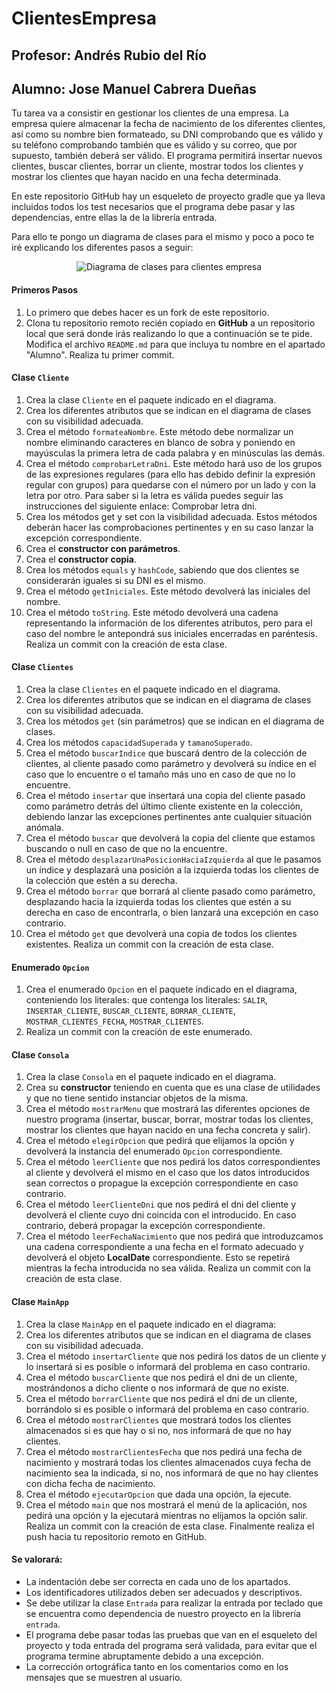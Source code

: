 # ClientesEmpresa
## Profesor: Andrés Rubio del Río
## Alumno: Jose Manuel Cabrera Dueñas

Tu tarea va a consistir en gestionar los clientes de una empresa. La empresa quiere almacenar la fecha de nacimiento de los diferentes clientes, así como su nombre bien formateado, su DNI comprobando que es válido y su teléfono comprobando también que es válido y su correo, que por supuesto, también deberá ser válido. El programa permitirá insertar nuevos clientes, buscar clientes, borrar un cliente, mostrar todos los clientes y mostrar los clientes que hayan nacido en una fecha determinada.


En este repositorio GitHub hay un esqueleto de proyecto gradle que ya lleva incluidos todos los test necesarios que el programa debe pasar y las dependencias, entre ellas la de la librería entrada. 

Para ello te pongo un diagrama de clases para el mismo y poco a poco te iré explicando los diferentes pasos a seguir:

<div align="center"><img alt="Diagrama de clases para clientes empresa" src="src/main/resources/imgs/diagramaClases.png" />
</div>

#### Primeros Pasos

1. Lo primero que debes hacer es un fork de este repositorio.
2. Clona tu repositorio remoto recién copiado en **GitHub** a un repositorio local que será donde irás realizando lo que a continuación se te pide. Modifica el archivo `README.md` para que incluya tu nombre en el apartado "Alumno". Realiza tu primer commit.

#### Clase `Cliente`

1. Crea la clase `Cliente` en el paquete indicado en el diagrama.
2. Crea los diferentes atributos que se indican en el diagrama de clases con su visibilidad adecuada.
3. Crea el método `formateaNombre`. Este método debe normalizar un nombre eliminando caracteres en blanco de sobra y poniendo en mayúsculas la primera letra de cada palabra y en minúsculas las demás.
4. Crea el método `comprobarLetraDni`. Este método hará uso de los grupos de las expresiones regulares (para ello has debido definir la expresión regular con grupos) para quedarse con el número por un lado y con la letra por otro. Para saber si la letra es válida puedes seguir las instrucciones del siguiente enlace: Comprobar letra dni.
5. Crea los métodos get y set con la visibilidad adecuada. Estos métodos deberán hacer las comprobaciones pertinentes y en su caso lanzar la excepción correspondiente.
6. Crea el **constructor con parámetros**.
7. Crea el **constructor copia**.
8. Crea los métodos `equals` y `hashCode`, sabiendo que dos clientes se considerarán iguales si su DNI es el mismo.
9. Crea el método `getIniciales`. Este método devolverá las iniciales del nombre.
10. Crea el método `toString`. Este método devolverá una cadena representando la información de los diferentes atributos, pero para el caso del nombre le antepondrá sus iniciales encerradas en paréntesis. Realiza un commit con la creación de esta clase.

#### Clase `Clientes`

1. Crea la clase `Clientes` en el paquete indicado en el diagrama.
2. Crea los diferentes atributos que se indican en el diagrama de clases con su visibilidad adecuada.
4. Crea los métodos `get` (sin parámetros) que se indican en el diagrama de clases.
5. Crea los métodos `capacidadSuperada` y `tamanoSuperado`.
6. Crea el método `buscarIndice` que buscará dentro de la colección de clientes, al cliente pasado como parámetro y devolverá su índice en el caso que lo encuentre o el tamaño más uno en caso de que no lo encuentre.
7. Crea el método `insertar` que insertará una copia del cliente pasado como parámetro detrás del último cliente existente en la colección, debiendo lanzar las excepciones pertinentes ante cualquier situación anómala.
8. Crea el método `buscar` que devolverá la copia del cliente que estamos buscando o null en caso de que no la encuentre.
9. Crea el método `desplazarUnaPosicionHaciaIzquierda` al que le pasamos un índice y desplazará una posición a la izquierda todas los clientes de la colección que estén a su derecha.
10. Crea el método `borrar` que borrará al cliente pasado como parámetro, desplazando hacia la izquierda todas los clientes que estén a su derecha en caso de encontrarla, o bien lanzará una excepción en caso contrario.
11. Crea el método `get` que devolverá una copia de todos los clientes existentes. Realiza un commit con la creación de esta clase.

#### Enumerado `Opcion`

1. Crea el enumerado `Opcion` en el paquete indicado en el diagrama, conteniendo los literales: que contenga los literales: `SALIR`, `INSERTAR_CLIENTE`, `BUSCAR_CLIENTE`, `BORRAR_CLIENTE`, `MOSTRAR_CLIENTES_FECHA`, `MOSTRAR_CLIENTES`.
2. Realiza un commit con la creación de este enumerado.

#### Clase `Consola`

1. Crea la clase `Consola` en el paquete indicado en el diagrama.
2. Crea su **constructor** teniendo en cuenta que es una clase de utilidades y que no tiene sentido instanciar objetos de la misma.
3. Crea el método `mostrarMenu` que mostrará las diferentes opciones de nuestro programa (insertar, buscar, borrar, mostrar todas los clientes, mostrar los clientes que hayan nacido en una fecha concreta y salir).
4. Crea el método `elegirOpcion` que pedirá que elijamos la opción y devolverá la instancia del enumerado `Opcion` correspondiente.
5. Crea el método `leerCliente` que nos pedirá los datos correspondientes al cliente y devolverá el mismo en el caso que los datos introducidos sean correctos o propague la excepción correspondiente en caso contrario.
6. Crea el método `leerClienteDni` que nos pedirá el dni del cliente y devolverá el cliente cuyo dni coincida con el introducido. En caso contrario, deberá propagar la excepción correspondiente.
7. Crea el método `leerFechaNacimiento` que nos pedirá que introduzcamos una cadena correspondiente a una fecha en el formato adecuado y devolverá el objeto **LocalDate** correspondiente. Esto se repetirá mientras la fecha introducida no sea válida. Realiza un commit con la creación de esta clase.

#### Clase `MainApp`

1. Crea la clase `MainApp` en el paquete indicado en el diagrama:
2. Crea los diferentes atributos que se indican en el diagrama de clases con su visibilidad adecuada.
3. Crea el método `insertarCliente` que nos pedirá los datos de un cliente y lo insertará si es posible o informará del problema en caso contrario.
4. Crea el método `buscarCliente` que nos pedirá el dni de un cliente, mostrándonos a dicho cliente o nos informará de que no existe.
5. Crea el método `borrarCliente` que nos pedirá el dni de un cliente, borrándolo si es posible o informará del problema en caso contrario.
6. Crea el método `mostrarClientes` que mostrará todos los clientes almacenados si es que hay o si no, nos informará de que no hay clientes.
7. Crea el método `mostrarClientesFecha` que nos pedirá una fecha de nacimiento y mostrará todas los clientes almacenados cuya fecha de nacimiento sea la indicada, si no, nos informará de que no hay clientes con dicha fecha de nacimiento.
8. Crea el método `ejecutarOpcion` que dada una opción, la ejecute.
9. Crea el método `main` que nos mostrará el menú de la aplicación, nos pedirá una opción y la ejecutará mientras no elijamos la opción salir. Realiza un commit con la creación de esta clase. Finalmente realiza el push hacia tu repositorio remoto en GitHub.

#### Se valorará:

- La indentación debe ser correcta en cada uno de los apartados.
- Los identificadores utilizados deben ser adecuados y descriptivos.
- Se debe utilizar la clase `Entrada` para realizar la entrada por teclado que se encuentra como dependencia de nuestro proyecto en la librería `entrada`.
- El programa debe pasar todas las pruebas que van en el esqueleto del proyecto y toda entrada del programa será validada, para evitar que el programa termine abruptamente debido a una excepción.
- La corrección ortográfica tanto en los comentarios como en los mensajes que se muestren al usuario.
